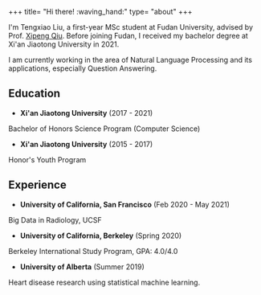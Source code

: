 +++
title= "Hi there! :waving_hand:"
type= "about"
+++

I'm Tengxiao Liu, a first-year MSc student at Fudan University, advised by Prof. [Xipeng Qiu](xpqiu.github.io). 
Before joining Fudan, I received my bachelor degree at Xi'an Jiaotong University in 2021.

I am currently working in the area of Natural Language Processing and its applications, especially Question Answering.

## Education

* **Xi'an Jiaotong University** (2017 - 2021)

Bachelor of Honors Science Program (Computer Science)

* **Xi'an Jiaotong University** (2015 - 2017)

Honor's Youth Program



## Experience

* **University of California, San Francisco** (Feb 2020 - May 2021)

Big Data in Radiology, UCSF

* **University of California, Berkeley** (Spring 2020)

Berkeley International Study Program, GPA: 4.0/4.0

* **University of Alberta** (Summer 2019)

Heart disease research using statistical machine learning.
